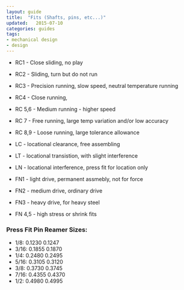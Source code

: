 ```yaml
---
layout: guide
title:  "Fits (Shafts, pins, etc...)"
updated:   2015-07-10
categories: guides
tags:
- mechanical design
- design
---
```


* RC1 - Close sliding, no play
* RC2 - Sliding, turn but do not run
* RC3 - Precision running, slow speed, neutral temperature running
* RC4 - Close running,
* RC 5,6 - Medium running - higher speed
* RC 7 - Free running, large temp variation and/or low accuracy
* RC 8,9 - Loose running, large tolerance allowance  

* LC - locational clearance, free assembling
* LT - locational transistion, with slight interference
* LN - locational interference, press fit for location only  

* FN1 - light drive, permanent assmebly, not for force
* FN2 - medium drive, ordinary drive
* FN3 - heavy drive, for heavy steel
* FN 4,5 - high stress or shrink fits  

### Press Fit Pin Reamer Sizes:
* 1/8:    0.1230  0.1247
* 3/16:   0.1855  0.1870
* 1/4:    0.2480  0.2495
* 5/16:   0.3105  0.3120
* 3/8:    0.3730  0.3745
* 7/16:   0.4355  0.4370
* 1/2:    0.4980  0.4995
